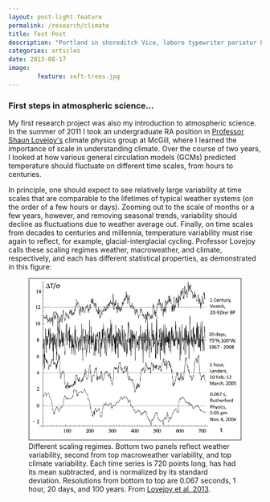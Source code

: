 ```yaml
---
layout: post-light-feature
permalink: /research/climate
title: Test Post
description: "Portland in shoreditch Vice, labore typewriter pariatur hoodie fap sartorial Austin. Pinterest literally occupy Schlitz forage."
categories: articles
date: 2013-08-17
image: 
        feature: soft-trees.jpg
---
```


### First steps in atmospheric science...

My first research project was also my introduction to atmospheric science. In the summer of 2011 I took an undergraduate RA position in [Professor Shaun Lovejoy's](http://www.physics.mcgill.ca/~gang/Lovejoy.htm) climate physics group at McGill, where I learned the importance of scale in understanding climate. Over the course of two years, I looked at how various general circulation models (GCMs) predicted temperature should fluctuate on different time scales, from hours to centuries. 

In principle, one should expect to see relatively large variability at time scales that are comparable to the lifetimes of typical weather systems (on the order of a few hours or days). Zooming out to the scale of months or a few years, however, and removing seasonal trends, variability should decline as fluctuations due to weather average out. Finally, on time scales from decades to centuries and millennia, temperature variability must rise again to reflect, for example, glacial-interglacial cycling. Professor Lovejoy calls these scaling regimes weather, macroweather, and climate, respectively, and each has different statistical properties, as demonstrated in this figure:

<figure>
	<img src="/images/macroweather.png">
	<figcaption>Different scaling regimes. Bottom two panels reflect weather variability, second from top macroweather variability, and top climate variability. Each time series is 720 points long, has had its mean subtracted, and is normalized by its standard deviation. Resolutions from bottom to top are 0.067 seconds, 1 hour, 20 days, and 100 years. From <a href="http://www.earth-syst-dynam.net/4/439/2013/esd-4-439-2013.html">Lovejoy et al. 2013</a>.</figcaption>
</figure>
